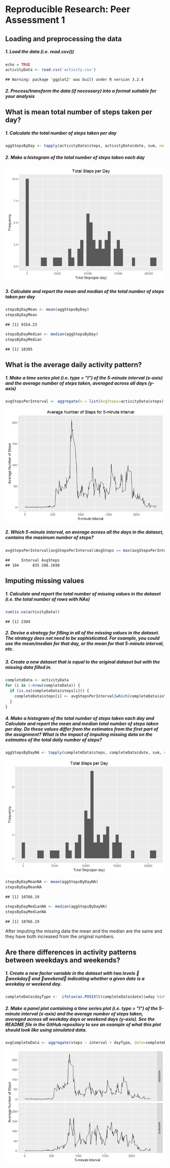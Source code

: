 # Reproducible Research: Peer Assessment 1
## Loading and preprocessing the data
##### 1. Load the data (i.e. read.csv())


```r
echo = TRUE
activityData <- read.csv('activity.csv')
```


```
## Warning: package 'ggplot2' was built under R version 3.2.4
```
##### 2. Process/transform the data (if necessary) into a format suitable for your analysis

## What is mean total number of steps taken per day?

##### 1. Calculate the total number of steps taken per day


```r
aggStepsByDay <- tapply(activityData$steps, activityData$date, sum, na.rm=TRUE)
```

##### 2. Make a histogram of the total number of steps taken each day

![](PA1_template_files/figure-html/unnamed-chunk-4-1.png)

##### 3. Calculate and report the mean and median of the total number of steps taken per day


```r
stepsByDayMean <- mean(aggStepsByDay)
stepsByDayMean
```

```
## [1] 9354.23
```

```r
stepsByDayMedian <- median(aggStepsByDay)
stepsByDayMedian
```

```
## [1] 10395
```

## What is the average daily activity pattern?
##### 1. Make a time series plot (i.e. type = "l") of the 5-minute interval (x-axis) and the average number of steps taken, averaged across all days (y-axis)


```r
avgStepsPerInterval <- aggregate(x = list(AvgSteps=activityData$steps), by = list(Interval = activityData$interval), FUN = mean, na.rm = TRUE)
```

![](PA1_template_files/figure-html/unnamed-chunk-7-1.png)

##### 2. Which 5-minute interval, on average across all the days in the dataset, contains the maximum number of steps?


```r
avgStepsPerInterval[avgStepsPerInterval$AvgSteps == max(avgStepsPerInterval$AvgSteps), ]
```

```
##     Interval AvgSteps
## 104      835 206.1698
```

## Imputing missing values
##### 1. Calculate and report the total number of missing values in the dataset (i.e. the total number of rows with NAs)


```r
sum(is.na(activityData))
```

```
## [1] 2304
```

##### 2. Devise a strategy for filling in all of the missing values in the dataset. The strategy does not need to be sophisticated. For example, you could use the mean/median for that day, or the mean for that 5-minute interval, etc.
##### 3. Create a new dataset that is equal to the original dataset but with the missing data filled in.


```r
completeData <- activityData 
for (i in 1:nrow(completeData)) {
  if (is.na(completeData$steps[i])) {
    completeData$steps[i] <- avgStepsPerInterval[which(completeData$interval[i] == avgStepsPerInterval$Interval), ]$AvgSteps
  }
}
```

##### 4. Make a histogram of the total number of steps taken each day and Calculate and report the mean and median total number of steps taken per day. Do these values differ from the estimates from the first part of the assignment? What is the impact of imputing missing data on the estimates of the total daily number of steps?


```r
aggStepsByDayNA <- tapply(completeData$steps, completeData$date, sum, na.rm=TRUE)
```

![](PA1_template_files/figure-html/unnamed-chunk-12-1.png)


```r
stepsByDayMeanNA <- mean(aggStepsByDayNA)
stepsByDayMeanNA
```

```
## [1] 10766.19
```

```r
stepsByDayMedianNA <- median(aggStepsByDayNA)
stepsByDayMedianNA
```

```
## [1] 10766.19
```

After imputing the missing data the mean and the median are the same and they have both increased from the original numbers. 

## Are there differences in activity patterns between weekdays and weekends?
##### 1. Create a new factor variable in the dataset with two levels  weekday and weekend indicating whether a given date is a weekday or weekend day.


```r
completeData$dayType <-  ifelse(as.POSIXlt(completeData$date)$wday %in% c(0,6), 'weekend', 'weekday')
```

##### 2. Make a panel plot containing a time series plot (i.e. type = "l") of the 5-minute interval (x-axis) and the average number of steps taken, averaged across all weekday days or weekend days (y-axis). See the README file in the GitHub repository to see an example of what this plot should look like using simulated data.


```r
avgCompleteData <- aggregate(steps ~ interval + dayType, data=completeData, mean)
```

![](PA1_template_files/figure-html/unnamed-chunk-16-1.png)
